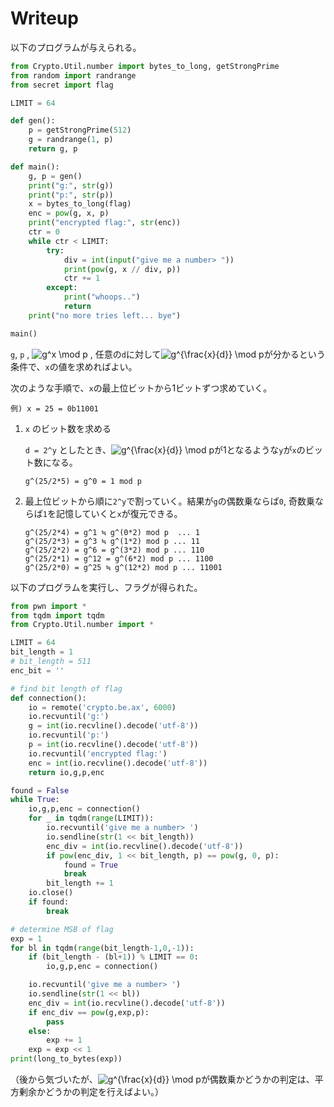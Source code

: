 # Writeup

以下のプログラムが与えられる。

```py
from Crypto.Util.number import bytes_to_long, getStrongPrime
from random import randrange
from secret import flag

LIMIT = 64

def gen():
	p = getStrongPrime(512)
	g = randrange(1, p)
	return g, p

def main():
	g, p = gen()
	print("g:", str(g))
	print("p:", str(p))
	x = bytes_to_long(flag)
	enc = pow(g, x, p)
	print("encrypted flag:", str(enc))
	ctr = 0
	while ctr < LIMIT:
		try:
			div = int(input("give me a number> "))
			print(pow(g, x // div, p))
			ctr += 1
		except:
			print("whoops..")
			return
	print("no more tries left... bye")

main()	
```

`g`, `p` , ![g^x \mod p](https://render.githubusercontent.com/render/math?math=%5Cdisplaystyle+g%5Ex+%5Cmod+p) , 任意の`d`に対して![g^{\frac{x}{d}} \mod p](https://render.githubusercontent.com/render/math?math=%5Cdisplaystyle+g%5E%7B%5Cfrac%7Bx%7D%7Bd%7D%7D+%5Cmod+p)が分かるという条件で、`x`の値を求めればよい。

次のような手順で、`x`の最上位ビットから1ビットずつ求めていく。

```
例) x = 25 = 0b11001 
```

1. `x` のビット数を求める
    
    `d = 2^y` としたとき、![g^{\frac{x}{d}} \mod p](https://render.githubusercontent.com/render/math?math=%5Cdisplaystyle+g%5E%7B%5Cfrac%7Bx%7D%7Bd%7D%7D+%5Cmod+p)が1となるような`y`が`x`のビット数になる。

    ``` 
    g^(25/2*5) = g^0 = 1 mod p
    ```

2. 最上位ビットから順に`2^y`で割っていく。結果が`g`の偶数乗ならば`0`, 奇数乗ならば`1`を記憶していくと`x`が復元できる。

    ```
    g^(25/2*4) = g^1 ≒ g^(0*2) mod p  ... 1
    g^(25/2*3) = g^3 ≒ g^(1*2) mod p ... 11
    g^(25/2*2) = g^6 = g^(3*2) mod p ... 110
    g^(25/2*1) = g^12 = g^(6*2) mod p ... 1100
    g^(25/2*0) = g^25 ≒ g^(12*2) mod p ... 11001
    ```

以下のプログラムを実行し、フラグが得られた。

```py
from pwn import *
from tqdm import tqdm
from Crypto.Util.number import *

LIMIT = 64
bit_length = 1
# bit_length = 511
enc_bit = ''

# find bit length of flag
def connection():
    io = remote('crypto.be.ax', 6000)
    io.recvuntil('g:')
    g = int(io.recvline().decode('utf-8'))
    io.recvuntil('p:')
    p = int(io.recvline().decode('utf-8'))
    io.recvuntil('encrypted flag:')
    enc = int(io.recvline().decode('utf-8'))
    return io,g,p,enc

found = False
while True:
    io,g,p,enc = connection()
    for _ in tqdm(range(LIMIT)):
        io.recvuntil('give me a number> ')
        io.sendline(str(1 << bit_length))
        enc_div = int(io.recvline().decode('utf-8'))
        if pow(enc_div, 1 << bit_length, p) == pow(g, 0, p):
            found = True
            break
        bit_length += 1
    io.close()
    if found:
        break

# determine MSB of flag
exp = 1
for bl in tqdm(range(bit_length-1,0,-1)):
    if (bit_length - (bl+1)) % LIMIT == 0:
        io,g,p,enc = connection()

    io.recvuntil('give me a number> ')
    io.sendline(str(1 << bl))
    enc_div = int(io.recvline().decode('utf-8'))
    if enc_div == pow(g,exp,p):
        pass
    else:
        exp += 1
    exp = exp << 1
print(long_to_bytes(exp))
```

（後から気づいたが、![g^{\frac{x}{d}} \mod p](https://render.githubusercontent.com/render/math?math=%5Cdisplaystyle+g%5E%7B%5Cfrac%7Bx%7D%7Bd%7D%7D+%5Cmod+p)が偶数乗かどうかの判定は、平方剰余かどうかの判定を行えばよい。）

<!-- corctf{qu4drat1c_r3s1due_0r_n0t_1s_7h3_qu3st1on8852042051e57492} -->
